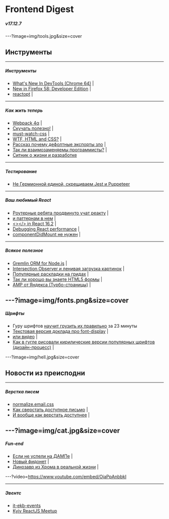 # Frontend Digest
##### v17.12.7

---?image=img/tools.jpg&size=cover
## Инструменты

---
##### Инструменты
- [What's New In DevTools (Chrome 64)](https://developers.google.com/web/updates/2017/11/devtools-release-notes) |
- [New in Firefox 58: Developer Edition](https://hacks.mozilla.org/2017/11/new-in-firefox-58-developer-edition/) |
- [reactopt](https://github.com/reactopt/reactopt) |

---
##### Как жить теперь
- [Webpack 4α](https://github.com/webpack/webpack/issues/6064) |
- [Скучать полезно!](http://telegra.ph/O-polze-skuki-12-03) |
- [must-watch-css](https://github.com/AllThingsSmitty/must-watch-css) |
- [WTF, HTML and CSS?](http://wtfhtmlcss.com/) | 
- [Рассказ почему дефолтные экспорты зло](https://blog.neufund.org/why-we-have-banned-default-exports-and-you-should-do-the-same-d51fdc2cf2ad) | 
- [Так ли взаимозаменяемы программисты?](https://hackernoon.com/the-myth-of-the-interchangeable-developer-38d41aff563e) |
- [Ситник о жизни и разработке](https://www.youtube.com/watch?v=jZmmQ87yFLE)
---
##### Тестирование
- [Не Гермионной единой, скрещиваем Jest и Puppeteer](https://habrahabr.ru/company/ruvds/blog/342578/)

---
##### Ваш любимый React
- [Роутерные ребята продвинуто учат реакту](https://cdb.reacttraining.com/free-advanced-react-js-lectures-a9fdcad008f3) |
- [и паттернам в нем](https://reacttraining.com/patterns/) |
- [<></> in React 16.2](https://reactjs.org/blog/2017/11/28/react-v16.2.0-fragment-support.html) |
- [Debugging React performance](https://building.calibreapp.com/debugging-react-performance-with-react-16-and-chrome-devtools-c90698a522ad) |
- [componentDidMount не нужен](https://www.youtube.com/watch?v=FXgPwnrgkhU&feature=youtu.be&t=43m24s) |

---
##### Всякое полезное
- [Gremlin ORM for Node.js](https://github.com/gremlin-orm/gremlin-orm) |
- [Intersection Observer и ленивая загрузка картинок](https://calendar.perfplanet.com/2017/progressive-image-loading-using-intersection-observer-and-sqip/) |
- [Популярные раскладки на гридах](https://medium.com/samsung-internet-dev/common-responsive-layouts-with-css-grid-and-some-without-245a862f48df) |
- [Так ли хорошо вы знаете HTML5 формы](http://www.wdrfree.com/172/form-in-html5-definitely-guide-examples) | 
- [AMP от Яндекса (Турбо-страницы)](https://yandex.ru/blog/company/turbo) | 

---?image=img/fonts.png&size=cover
---
##### Шрифты
- Гуру шрифтов [научит грузить их правильно](https://www.zachleat.com/web/23-minutes/) за 23 минуты
- [Текстовая версия доклада про font-display](https://font-display.glitch.me/) |
- [или видео](https://vimeo.com/241111413) |
- [Как в гугле рисовали кирилические версии популярных шрифтов (дизайн-процесс)](https://design.google/library/scripting-cyrillic/) |

---?image=img/hell.jpg&size=cover
## Новости из преисподни
---
##### Верстка писем
- [normalize.email.css](https://github.com/dudeonthehorse/normalize.email.css)
- [Как сверстать доступное письмо](https://css-tricks.com/html-email-accessibility/) |
- [И вообще как верстать доступнее](https://24ways.org/2017/wcag-for-people-who-havent-read-them/)  |

---?image=img/cat.jpg&size=cover
---
##### Fun-end
- [Если не успели на ДАМПе](https://typing.io/) |
- [Новый фидонет](https://ipfs.io/) |
- [Динозавр из Хрома в реальной жизни](https://medium.com/@urish/i-saw-a-dinosaur-or-how-i-built-a-real-life-version-of-chrome-t-rex-game-92175f6cad2c
) |

---?video=https://www.youtube.com/embed/OjaPpAnbbkI

---
##### Эвентс
- [it-ekb-events](https://github.com/leominov/it-ekb-events/issues)
- [Kyiv ReactJS Meetup](https://www.meetup.com/Kyiv-ReactJS-Meetup/events/244568518/)